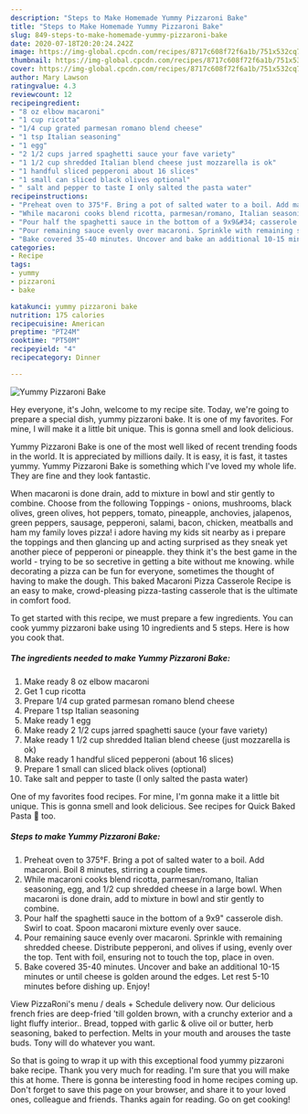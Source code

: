 ```yaml
---
description: "Steps to Make Homemade Yummy Pizzaroni Bake"
title: "Steps to Make Homemade Yummy Pizzaroni Bake"
slug: 849-steps-to-make-homemade-yummy-pizzaroni-bake
date: 2020-07-18T20:20:24.242Z
image: https://img-global.cpcdn.com/recipes/8717c608f72f6a1b/751x532cq70/yummy-pizzaroni-bake-recipe-main-photo.jpg
thumbnail: https://img-global.cpcdn.com/recipes/8717c608f72f6a1b/751x532cq70/yummy-pizzaroni-bake-recipe-main-photo.jpg
cover: https://img-global.cpcdn.com/recipes/8717c608f72f6a1b/751x532cq70/yummy-pizzaroni-bake-recipe-main-photo.jpg
author: Mary Lawson
ratingvalue: 4.3
reviewcount: 12
recipeingredient:
- "8 oz elbow macaroni"
- "1 cup ricotta"
- "1/4 cup grated parmesan romano blend cheese"
- "1 tsp Italian seasoning"
- "1 egg"
- "2 1/2 cups jarred spaghetti sauce your fave variety"
- "1 1/2 cup shredded Italian blend cheese just mozzarella is ok"
- "1 handful sliced pepperoni about 16 slices"
- "1 small can sliced black olives optional"
- " salt and pepper to taste I only salted the pasta water"
recipeinstructions:
- "Preheat oven to 375°F. Bring a pot of salted water to a boil. Add macaroni. Boil 8 minutes, stirring a couple times."
- "While macaroni cooks blend ricotta, parmesan/romano, Italian seasoning, egg, and 1/2 cup shredded cheese in a large bowl. When macaroni is done drain, add to mixture in bowl and stir gently to combine."
- "Pour half the spaghetti sauce in the bottom of a 9x9&#34; casserole dish. Swirl to coat. Spoon macaroni mixture evenly over sauce."
- "Pour remaining sauce evenly over macaroni. Sprinkle with remaining shredded cheese. Distribute pepperoni, and olives if using, evenly over the top. Tent with foil, ensuring not to touch the top, place in oven."
- "Bake covered 35-40 minutes. Uncover and bake an additional 10-15 minutes or until cheese is golden around the edges. Let rest 5-10 minutes before dishing up. Enjoy!"
categories:
- Recipe
tags:
- yummy
- pizzaroni
- bake

katakunci: yummy pizzaroni bake 
nutrition: 175 calories
recipecuisine: American
preptime: "PT24M"
cooktime: "PT50M"
recipeyield: "4"
recipecategory: Dinner

---
```



![Yummy Pizzaroni Bake](https://img-global.cpcdn.com/recipes/8717c608f72f6a1b/751x532cq70/yummy-pizzaroni-bake-recipe-main-photo.jpg)

Hey everyone, it's John, welcome to my recipe site. Today, we're going to prepare a special dish, yummy pizzaroni bake. It is one of my favorites. For mine, I will make it a little bit unique. This is gonna smell and look delicious.

Yummy Pizzaroni Bake is one of the most well liked of recent trending foods in the world. It is appreciated by millions daily. It is easy, it is fast, it tastes yummy. Yummy Pizzaroni Bake is something which I've loved my whole life. They are fine and they look fantastic.

When macaroni is done drain, add to mixture in bowl and stir gently to combine. Choose from the following Toppings - onions, mushrooms, black olives, green olives, hot peppers, tomato, pineapple, anchovies, jalapenos, green peppers, sausage, pepperoni, salami, bacon, chicken, meatballs and ham my family loves pizza! i adore having my kids sit nearby as i prepare the toppings and then glancing up and acting surprised as they sneak yet another piece of pepperoni or pineapple. they think it&#39;s the best game in the world - trying to be so secretive in getting a bite without me knowing. while decorating a pizza can be fun for everyone, sometimes the thought of having to make the dough. This baked Macaroni Pizza Casserole Recipe is an easy to make, crowd-pleasing pizza-tasting casserole that is the ultimate in comfort food.


To get started with this recipe, we must prepare a few ingredients. You can cook yummy pizzaroni bake using 10 ingredients and 5 steps. Here is how you cook that.

<!--inarticleads1-->

##### The ingredients needed to make Yummy Pizzaroni Bake:

1. Make ready 8 oz elbow macaroni
1. Get 1 cup ricotta
1. Prepare 1/4 cup grated parmesan romano blend cheese
1. Prepare 1 tsp Italian seasoning
1. Make ready 1 egg
1. Make ready 2 1/2 cups jarred spaghetti sauce (your fave variety)
1. Make ready 1 1/2 cup shredded Italian blend cheese (just mozzarella is ok)
1. Make ready 1 handful sliced pepperoni (about 16 slices)
1. Prepare 1 small can sliced black olives (optional)
1. Take  salt and pepper to taste (I only salted the pasta water)


One of my favorites food recipes. For mine, I&#39;m gonna make it a little bit unique. This is gonna smell and look delicious. See recipes for Quick Baked Pasta 🍝 too. 

<!--inarticleads2-->

##### Steps to make Yummy Pizzaroni Bake:

1. Preheat oven to 375°F. Bring a pot of salted water to a boil. Add macaroni. Boil 8 minutes, stirring a couple times.
1. While macaroni cooks blend ricotta, parmesan/romano, Italian seasoning, egg, and 1/2 cup shredded cheese in a large bowl. When macaroni is done drain, add to mixture in bowl and stir gently to combine.
1. Pour half the spaghetti sauce in the bottom of a 9x9&#34; casserole dish. Swirl to coat. Spoon macaroni mixture evenly over sauce.
1. Pour remaining sauce evenly over macaroni. Sprinkle with remaining shredded cheese. Distribute pepperoni, and olives if using, evenly over the top. Tent with foil, ensuring not to touch the top, place in oven.
1. Bake covered 35-40 minutes. Uncover and bake an additional 10-15 minutes or until cheese is golden around the edges. Let rest 5-10 minutes before dishing up. Enjoy!


View PizzaRoni&#39;s menu / deals + Schedule delivery now. Our delicious french fries are deep-fried &#39;till golden brown, with a crunchy exterior and a light fluffy interior.. Bread, topped with garlic &amp; olive oil or butter, herb seasoning, baked to perfection. Melts in your mouth and arouses the taste buds. Tony will do whatever you want. 

So that is going to wrap it up with this exceptional food yummy pizzaroni bake recipe. Thank you very much for reading. I'm sure that you will make this at home. There is gonna be interesting food in home recipes coming up. Don't forget to save this page on your browser, and share it to your loved ones, colleague and friends. Thanks again for reading. Go on get cooking!
